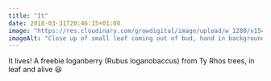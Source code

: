 ```yaml
---
title: "It"
date: 2018-03-31T20:46:15+01:00
image: "https://res.cloudinary.com/growdigital/image/upload/w_1280/v1544096228/loganberry-40389541214.jpg"
imageAlt: "Close up of small leaf coming out of bud, hand in background"
---
```


It lives! A freebie loganberry (Rubus loganobaccus) from Ty Rhos trees, in leaf and alive 😃

